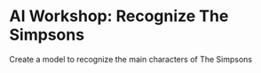 # AI Workshop: Recognize The Simpsons
Create a model to recognize the main characters of The Simpsons
